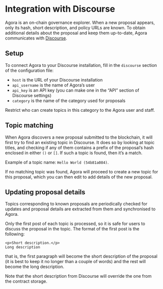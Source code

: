 # Integration with Discourse

Agora is an on-chain governance explorer. When a new proposal appears,
only its hash, short description, and policy URLs are known.
To obtain additional details about the proposal and keep them up-to-date,
Agora communicates with [Discourse].

## Setup

To connect Agora to your Discourse installation, fill in the
`discourse` section of the configuration file:

* `host` is the URL of your Discourse installation
* `api_username` is the name of Agora’s user
* `api_key` is an API key (you can make one in the “API” section of
  Discourse settings)
* `category` is the name of the category used for proposals

Restrict who can create topics in this category to the Agora user and staff.

## Topic matching

When Agora discovers a new proposal submitted to the blockchain, it will
first try to find an existing topic in Discourse. It does so by looking
at topic titles, and checking if any of them contains a prefix of the
proposal’s hash enclosed in either `()` or `[]`. If such a topic is found,
then it’s a match.

Example of a topic name: `Hello World (54b81a084)`.

If no matching topic was found, Agora will proceed to create a new topic
for this proposal, which you can then edit to add details of the new proposal.

## Updating proposal details

Topics corresponding to known proposals are periodically checked for updates
and proposal details are extracted from them and synchronised to Agora.

Only the first post of each topic is processed, so it is safe for users to
discuss the proposal in the topic. The format of the first post is the following:

```
<p>Short description.</p>
Long description
```

that is, the first paragraph will become the short description of the
proposal (it is best to keep it no longer than a couple of words) and the
rest will become the long description.

Note that the short description from Discourse will override the one from
the contract storage.


[Discourse]: https://discourse.org/
